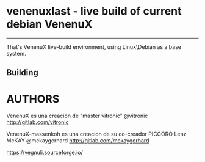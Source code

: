 # venenuxlast - live build of current debian VenenuX
-------

That's VenenuX live-build environment, using Linux\Debian as a base system.



Building
--------


# AUTHORS

VenenuX es una creacion de "master vitronic" @vitronic http://gitlab.com/vitronic

VenenuX-massenkoh es una creacion de su co-creador PICCORO Lenz McKAY @mckaygerhard http://gitlab.com/mckaygerhard

https://vegnuli.sourceforge.io/

